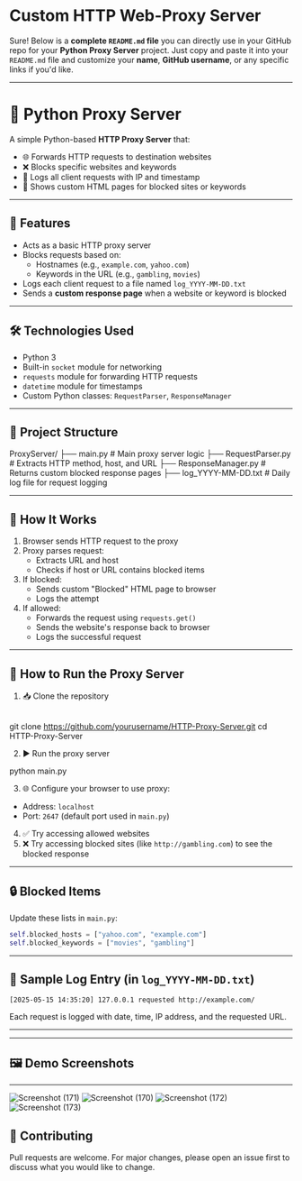# Custom HTTP Web-Proxy Server
Sure! Below is a **complete `README.md` file** you can directly use in your GitHub repo for your **Python Proxy Server** project. Just copy and paste it into your `README.md` file and customize your **name**, **GitHub username**, or any specific links if you'd like.

---


# 🔐 Python Proxy Server

A simple Python-based **HTTP Proxy Server** that:

- 🌐 Forwards HTTP requests to destination websites
- ❌ Blocks specific websites and keywords
- 📝 Logs all client requests with IP and timestamp
- 📄 Shows custom HTML pages for blocked sites or keywords

---

## 🚀 Features

- Acts as a basic HTTP proxy server
- Blocks requests based on:
  - Hostnames (e.g., `example.com`, `yahoo.com`)
  - Keywords in the URL (e.g., `gambling`, `movies`)
- Logs each client request to a file named `log_YYYY-MM-DD.txt`
- Sends a **custom response page** when a website or keyword is blocked

---

## 🛠️ Technologies Used

- Python 3
- Built-in `socket` module for networking
- `requests` module for forwarding HTTP requests
- `datetime` module for timestamps
- Custom Python classes: `RequestParser`, `ResponseManager`

---

## 📁 Project Structure


ProxyServer/
├── main.py                # Main proxy server logic
├── RequestParser.py       # Extracts HTTP method, host, and URL
├── ResponseManager.py     # Returns custom blocked response pages
├── log\_YYYY-MM-DD.txt     # Daily log file for request logging



---

## 🧩 How It Works

1. Browser sends HTTP request to the proxy
2. Proxy parses request:
   - Extracts URL and host
   - Checks if host or URL contains blocked items
3. If blocked:
   - Sends custom "Blocked" HTML page to browser
   - Logs the attempt
4. If allowed:
   - Forwards the request using `requests.get()`
   - Sends the website's response back to browser
   - Logs the successful request

---

## 🔧 How to Run the Proxy Server

1. 📥 Clone the repository

\
git clone https://github.com/yourusername/HTTP-Proxy-Server.git
cd HTTP-Proxy-Server


2. ▶️ Run the proxy server


python main.py

3. 🌐 Configure your browser to use proxy:

* Address: `localhost`
* Port: `2647` (default port used in `main.py`)

4. ✅ Try accessing allowed websites
5. ❌ Try accessing blocked sites (like `http://gambling.com`) to see the blocked response

---

## 🔒 Blocked Items

Update these lists in `main.py`:

```python
self.blocked_hosts = ["yahoo.com", "example.com"]
self.blocked_keywords = ["movies", "gambling"]
```

---

## 📝 Sample Log Entry (in `log_YYYY-MM-DD.txt`)

```
[2025-05-15 14:35:20] 127.0.0.1 requested http://example.com/
```

Each request is logged with date, time, IP address, and the requested URL.

---



---

## 🖼️ Demo Screenshots


---
![Screenshot (171)](https://github.com/user-attachments/assets/4e2c9893-67e9-4aee-8b84-7d7ba7b6ac16)
![Screenshot (170)](https://github.com/user-attachments/assets/297215f9-ceeb-4597-a5a7-94c5d5e9a072)
![Screenshot (172)](https://github.com/user-attachments/assets/71fbdeac-926a-4b8b-84be-361a4247ee82)
![Screenshot (173)](https://github.com/user-attachments/assets/c102e515-c4d6-402f-bc70-81fffa1ace3e)





## 🙌 Contributing

Pull requests are welcome. For major changes, please open an issue first to discuss what you would like to change.


